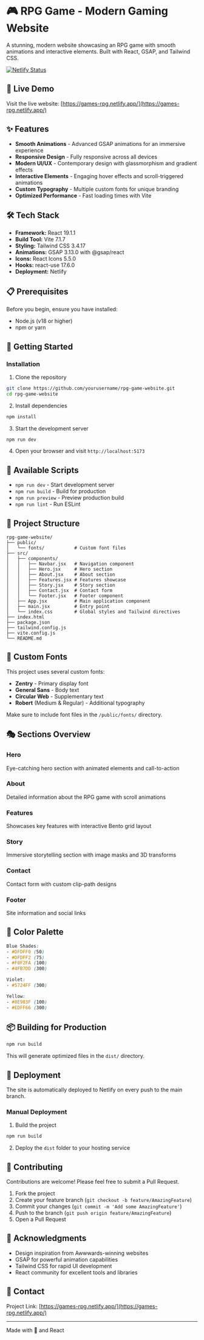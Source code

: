 # 🎮 RPG Game - Modern Gaming Website

A stunning, modern website showcasing an RPG game with smooth animations and interactive elements. Built with React, GSAP, and Tailwind CSS.

[![Netlify Status](https://api.netlify.com/api/v1/badges/your-badge-id/deploy-status)](https://games-rpg.netlify.app/)

## 🌟 Live Demo

Visit the live website: [https://games-rpg.netlify.app/](https://games-rpg.netlify.app/)

## ✨ Features

- **Smooth Animations** - Advanced GSAP animations for an immersive experience
- **Responsive Design** - Fully responsive across all devices
- **Modern UI/UX** - Contemporary design with glassmorphism and gradient effects
- **Interactive Elements** - Engaging hover effects and scroll-triggered animations
- **Custom Typography** - Multiple custom fonts for unique branding
- **Optimized Performance** - Fast loading times with Vite

## 🛠️ Tech Stack

- **Framework:** React 19.1.1
- **Build Tool:** Vite 7.1.7
- **Styling:** Tailwind CSS 3.4.17
- **Animations:** GSAP 3.13.0 with @gsap/react
- **Icons:** React Icons 5.5.0
- **Hooks:** react-use 17.6.0
- **Deployment:** Netlify

## 📋 Prerequisites

Before you begin, ensure you have installed:
- Node.js (v18 or higher)
- npm or yarn

## 🚀 Getting Started

### Installation

1. Clone the repository
```bash
git clone https://github.com/yourusername/rpg-game-website.git
cd rpg-game-website
```

2. Install dependencies
```bash
npm install
```

3. Start the development server
```bash
npm run dev
```

4. Open your browser and visit `http://localhost:5173`

## 📜 Available Scripts

- `npm run dev` - Start development server
- `npm run build` - Build for production
- `npm run preview` - Preview production build
- `npm run lint` - Run ESLint

## 📁 Project Structure

```
rpg-game-website/
├── public/
│   └── fonts/           # Custom font files
├── src/
│   ├── components/
│   │   ├── Navbar.jsx   # Navigation component
│   │   ├── Hero.jsx     # Hero section
│   │   ├── About.jsx    # About section
│   │   ├── Features.jsx # Features showcase
│   │   ├── Story.jsx    # Story section
│   │   ├── Contact.jsx  # Contact form
│   │   └── Footer.jsx   # Footer component
│   ├── App.jsx          # Main application component
│   ├── main.jsx         # Entry point
│   └── index.css        # Global styles and Tailwind directives
├── index.html
├── package.json
├── tailwind.config.js
├── vite.config.js
└── README.md
```

## 🎨 Custom Fonts

This project uses several custom fonts:
- **Zentry** - Primary display font
- **General Sans** - Body text
- **Circular Web** - Supplementary text
- **Robert** (Medium & Regular) - Additional typography

Make sure to include font files in the `/public/fonts/` directory.

## 🎭 Sections Overview

### Hero
Eye-catching hero section with animated elements and call-to-action

### About
Detailed information about the RPG game with scroll animations

### Features
Showcases key features with interactive Bento grid layout

### Story
Immersive storytelling section with image masks and 3D transforms

### Contact
Contact form with custom clip-path designs

### Footer
Site information and social links

## 🌈 Color Palette

```css
Blue Shades:
- #DFDFF0 (50)
- #DFDFF2 (75)
- #F0F2FA (100)
- #4FB7DD (300)

Violet:
- #5724FF (300)

Yellow:
- #8E983F (100)
- #EDFF66 (300)
```

## 📦 Building for Production

```bash
npm run build
```

This will generate optimized files in the `dist/` directory.

## 🚢 Deployment

The site is automatically deployed to Netlify on every push to the main branch.

### Manual Deployment

1. Build the project
```bash
npm run build
```

2. Deploy the `dist` folder to your hosting service

## 🤝 Contributing

Contributions are welcome! Please feel free to submit a Pull Request.

1. Fork the project
2. Create your feature branch (`git checkout -b feature/AmazingFeature`)
3. Commit your changes (`git commit -m 'Add some AmazingFeature'`)
4. Push to the branch (`git push origin feature/AmazingFeature`)
5. Open a Pull Request

## 👏 Acknowledgments

- Design inspiration from Awwwards-winning websites
- GSAP for powerful animation capabilities
- Tailwind CSS for rapid UI development
- React community for excellent tools and libraries

## 📧 Contact

Project Link: [https://games-rpg.netlify.app/](https://games-rpg.netlify.app/)

---

Made with 💚 and React